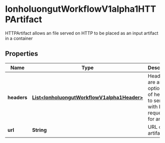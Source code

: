 

# IonholuongutWorkflowV1alpha1HTTPArtifact

HTTPArtifact allows an file served on HTTP to be placed as an input artifact in a container

## Properties

Name | Type | Description | Notes
------------ | ------------- | ------------- | -------------
**headers** | [**List&lt;IonholuongutWorkflowV1alpha1Header&gt;**](IonholuongutWorkflowV1alpha1Header.md) | Headers are an optional list of headers to send with HTTP requests for artifacts |  [optional]
**url** | **String** | URL of the artifact | 



